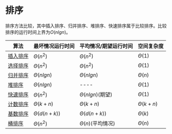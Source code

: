 # 排序

排序方法比较，其中插入排序、归并排序、堆排序、快速排序属于比较排序。比较排序的运行时间上界为$O(nlgn)$。

| 算法                    | 最坏情况运行时间   | 平均情况/期望运行时间 | 空间复杂度    |
| ----------------------- | ------------------ | --------------------- | ------------- |
| [插入排序](插入排序.md) | $\Theta(n^2)$      | $\Theta(n^2$)         | $\Theta(1)$   |
| [选择排序](选择排序.md) | $\Theta(n^2)$      | $\Theta(n^2)$         | $\Theta(1)$   |
| [归并排序](归并排序.md) | $\Theta(nlgn)$     | $\Theta(nlgn)$        | $\Theta(n)$   |
| [堆排序](堆排序.md)     | $\Theta(nlgn)$     | ----                  | $\Theta(1)$   |
| [快速排序](快速排序.md) | $\Theta(n^2)$      | $\Theta(nlgn)$(期望)  | $\Theta(1)$   |
| [计数排序](计数排序.md) | $\Theta(k + n)$    | $\Theta(k + n)$       | $\Theta(k+n)$ |
| [基数排序](基数排序.md) | $\Theta(d(n + k))$ | $\Theta(d(n + k))$    | $\Theta(k)$   |
| [桶排序](桶排序.md)     | $\Theta(n^2)$      | $\Theta(n)$(平均情况) | $\Theta(n)$   |


